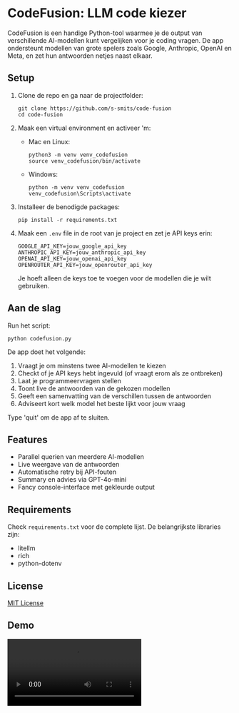 # CodeFusion: LLM code kiezer

CodeFusion is een handige Python-tool waarmee je de output van verschillende AI-modellen kunt vergelijken voor je coding vragen. De app ondersteunt modellen van grote spelers zoals Google, Anthropic, OpenAI en Meta, en zet hun antwoorden netjes naast elkaar.

## Setup

1. Clone de repo en ga naar de projectfolder:
   ```
   git clone https://github.com/s-smits/code-fusion
   cd code-fusion
   ```

2. Maak een virtual environment en activeer 'm:
   - Mac en Linux:
     ```
     python3 -m venv venv_codefusion
     source venv_codefusion/bin/activate
     ```
   - Windows:
     ```
     python -m venv venv_codefusion
     venv_codefusion\Scripts\activate
     ```

3. Installeer de benodigde packages:
   ```
   pip install -r requirements.txt
   ```

4. Maak een `.env` file in de root van je project en zet je API keys erin:
   ```
   GOOGLE_API_KEY=jouw_google_api_key
   ANTHROPIC_API_KEY=jouw_anthropic_api_key
   OPENAI_API_KEY=jouw_openai_api_key
   OPENROUTER_API_KEY=jouw_openrouter_api_key
   ```

   Je hoeft alleen de keys toe te voegen voor de modellen die je wilt gebruiken.

## Aan de slag

Run het script:
```
python codefusion.py
```

De app doet het volgende:
1. Vraagt je om minstens twee AI-modellen te kiezen
2. Checkt of je API keys hebt ingevuld (of vraagt erom als ze ontbreken)
3. Laat je programmeervragen stellen
4. Toont live de antwoorden van de gekozen modellen
5. Geeft een samenvatting van de verschillen tussen de antwoorden
6. Adviseert kort welk model het beste lijkt voor jouw vraag

Type 'quit' om de app af te sluiten.

## Features

- Parallel querien van meerdere AI-modellen
- Live weergave van de antwoorden
- Automatische retry bij API-fouten
- Summary en advies via GPT-4o-mini
- Fancy console-interface met gekleurde output

## Requirements

Check `requirements.txt` voor de complete lijst. De belangrijkste libraries zijn:
- litellm
- rich
- python-dotenv

## License

[MIT License](LICENSE)

## Demo
[<video src="https://github.com/user-attachments/assets/-" controls="controls" style="max-width: 730px;">
</video>](https://github.com/user-attachments/assets/9aa20948-4ddf-4447-b8ab-607ad2ea10da
)
